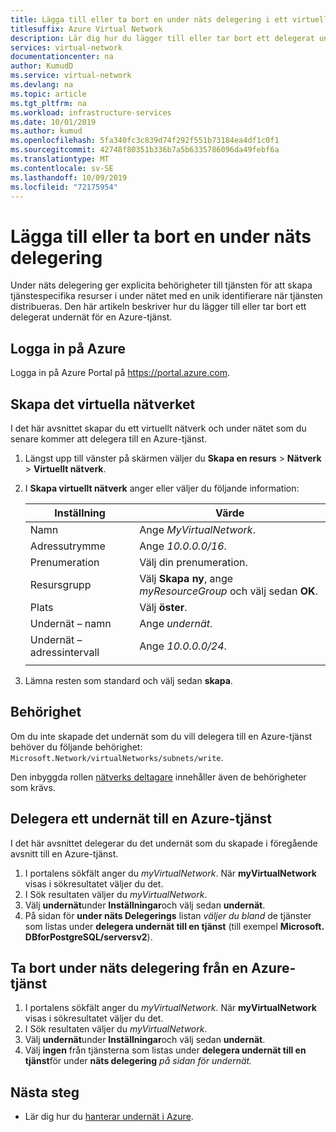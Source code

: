 ```yaml
---
title: Lägga till eller ta bort en under näts delegering i ett virtuellt Azure-nätverk
titlesuffix: Azure Virtual Network
description: Lär dig hur du lägger till eller tar bort ett delegerat undernät för en tjänst i Azure i Azure.
services: virtual-network
documentationcenter: na
author: KumudD
ms.service: virtual-network
ms.devlang: na
ms.topic: article
ms.tgt_pltfrm: na
ms.workload: infrastructure-services
ms.date: 10/01/2019
ms.author: kumud
ms.openlocfilehash: 5fa340fc3c839d74f292f551b73184ea4df1c0f1
ms.sourcegitcommit: 42748f80351b336b7a5b6335786096da49febf6a
ms.translationtype: MT
ms.contentlocale: sv-SE
ms.lasthandoff: 10/09/2019
ms.locfileid: "72175954"
---
```

# <a name="add-or-remove-a-subnet-delegation"></a>Lägga till eller ta bort en under näts delegering

Under näts delegering ger explicita behörigheter till tjänsten för att skapa tjänstespecifika resurser i under nätet med en unik identifierare när tjänsten distribueras. Den här artikeln beskriver hur du lägger till eller tar bort ett delegerat undernät för en Azure-tjänst.

## <a name="sign-in-to-azure"></a>Logga in på Azure

Logga in på Azure Portal på https://portal.azure.com.

## <a name="create-the-virtual-network"></a>Skapa det virtuella nätverket

I det här avsnittet skapar du ett virtuellt nätverk och under nätet som du senare kommer att delegera till en Azure-tjänst.

1. Längst upp till vänster på skärmen väljer du **Skapa en resurs** > **Nätverk** > **Virtuellt nätverk**.
1. I **Skapa virtuellt nätverk** anger eller väljer du följande information:

    | Inställning | Värde |
    | ------- | ----- |
    | Namn | Ange *MyVirtualNetwork*. |
    | Adressutrymme | Ange *10.0.0.0/16*. |
    | Prenumeration | Välj din prenumeration.|
    | Resursgrupp | Välj **Skapa ny**, ange *myResourceGroup* och välj sedan **OK**. |
    | Plats | Välj **öster**.|
    | Undernät – namn | Ange *undernät*. |
    | Undernät – adressintervall | Ange *10.0.0.0/24*. |
    |||
1. Lämna resten som standard och välj sedan **skapa**.

## <a name="permissons"></a>Behörighet

Om du inte skapade det undernät som du vill delegera till en Azure-tjänst behöver du följande behörighet: `Microsoft.Network/virtualNetworks/subnets/write`.

Den inbyggda rollen [nätverks deltagare](../role-based-access-control/built-in-roles.md?toc=%2fazure%2fvirtual-network%2ftoc.json#network-contributor) innehåller även de behörigheter som krävs.

## <a name="delegate-a-subnet-to-an-azure-service"></a>Delegera ett undernät till en Azure-tjänst

I det här avsnittet delegerar du det undernät som du skapade i föregående avsnitt till en Azure-tjänst.

1. I portalens sökfält anger du *myVirtualNetwork*. När **myVirtualNetwork** visas i sökresultatet väljer du det.
2. I Sök resultaten väljer du *myVirtualNetwork*.
3. Välj **undernät**under **Inställningar**och välj sedan **undernät**.
4. På sidan för **under näts Delegerings** listan *väljer du bland* de tjänster som listas under **delegera undernät till en tjänst** (till exempel **Microsoft. DBforPostgreSQL/serversv2**).  

## <a name="remove-subnet-delegation-from-an-azure-service"></a>Ta bort under näts delegering från en Azure-tjänst

1. I portalens sökfält anger du *myVirtualNetwork*. När **myVirtualNetwork** visas i sökresultatet väljer du det.
2. I Sök resultaten väljer du *myVirtualNetwork*.
3. Välj **undernät**under **Inställningar**och välj sedan **undernät**.
4. Välj **ingen** från tjänsterna som listas under **delegera undernät till en tjänst**för under **näts delegering** *på sidan för undernät.* 

## <a name="next-steps"></a>Nästa steg
- Lär dig hur du [hanterar undernät i Azure](virtual-network-manage-subnet.md).
